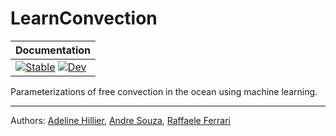 # LearnConvection

| Documentation |
|---|
| [![Stable](https://img.shields.io/badge/docs-stable-blue.svg)](https://adelinehillier.github.io/LearnConvection.jl/stable) [![Dev](https://img.shields.io/badge/docs-dev-blue.svg)](https://adelinehillier.github.io/LearnConvection.jl/dev) |

<!-- [![Build Status](https://github.com/adelinehillier/LearnConvection.jl/workflows/CI/badge.svg)](https://github.com/adelinehillier/LearnConvection.jl/actions)
[![Coverage](https://codecov.io/gh/adelinehillier/LearnConvection.jl/branch/master/graph/badge.svg)](https://codecov.io/gh/adelinehillier/LearnConvection.jl) -->

Parameterizations of free convection in the ocean using machine learning.

***
Authors: [Adeline Hillier](https://github.com/adelinehillier), [Andre Souza](https://github.com/sandreza), [Raffaele Ferrari](http://ferrari.mit.edu)
